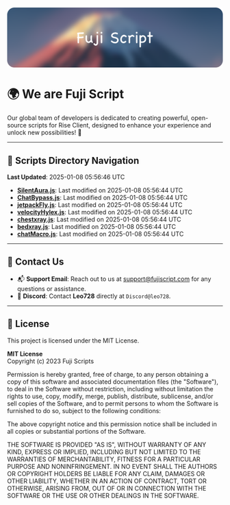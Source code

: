 ![Banner](.github/b.webp)

# 🌍 **We are Fuji Script**

Our global team of developers is dedicated to creating powerful, open-source scripts for Rise Client, designed to enhance your experience and unlock new possibilities! 🌟

---
<!-- SCRIPTS_NAVIGATION_START -->
## 📂 **Scripts Directory Navigation**

**Last Updated**: 2025-01-08 05:56:46 UTC

- **[SilentAura.js](scripts/SilentAura.js)**: Last modified on 2025-01-08 05:56:44 UTC
- **[ChatBypass.js](scripts/ChatBypass.js)**: Last modified on 2025-01-08 05:56:44 UTC
- **[jetpackFly.js](scripts/jetpackFly.js)**: Last modified on 2025-01-08 05:56:44 UTC
- **[velocityHylex.js](scripts/velocityHylex.js)**: Last modified on 2025-01-08 05:56:44 UTC
- **[chestxray.js](scripts/chestxray.js)**: Last modified on 2025-01-08 05:56:44 UTC
- **[bedxray.js](scripts/bedxray.js)**: Last modified on 2025-01-08 05:56:44 UTC
- **[chatMacro.js](scripts/chatMacro.js)**: Last modified on 2025-01-08 05:56:44 UTC

<!-- SCRIPTS_NAVIGATION_END -->

---

## 💬 **Contact Us**  
- 📬 **Support Email**: Reach out to us at [support@fujiscript.com](mailto:support@fujiscript.com) for any questions or assistance.  
- 💬 **Discord**: Contact **Leo728** directly at `Discord@leo728`.

---

## 📜 **License**

This project is licensed under the MIT License.  

**MIT License**  
Copyright (c) 2023 Fuji Scripts  

Permission is hereby granted, free of charge, to any person obtaining a copy of this software and associated documentation files (the "Software"), to deal in the Software without restriction, including without limitation the rights to use, copy, modify, merge, publish, distribute, sublicense, and/or sell copies of the Software, and to permit persons to whom the Software is furnished to do so, subject to the following conditions:  

The above copyright notice and this permission notice shall be included in all copies or substantial portions of the Software.  

THE SOFTWARE IS PROVIDED "AS IS", WITHOUT WARRANTY OF ANY KIND, EXPRESS OR IMPLIED, INCLUDING BUT NOT LIMITED TO THE WARRANTIES OF MERCHANTABILITY, FITNESS FOR A PARTICULAR PURPOSE AND NONINFRINGEMENT. IN NO EVENT SHALL THE AUTHORS OR COPYRIGHT HOLDERS BE LIABLE FOR ANY CLAIM, DAMAGES OR OTHER LIABILITY, WHETHER IN AN ACTION OF CONTRACT, TORT OR OTHERWISE, ARISING FROM, OUT OF OR IN CONNECTION WITH THE SOFTWARE OR THE USE OR OTHER DEALINGS IN THE SOFTWARE.  
